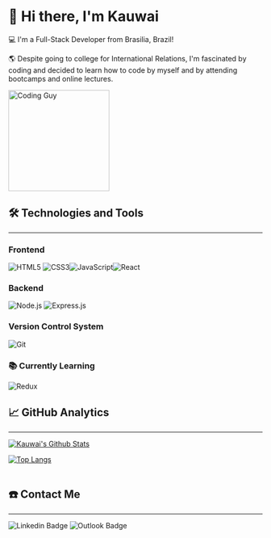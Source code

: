 # 👋 Hi there, I'm Kauwai

💻 I'm a Full-Stack Developer from Brasilia, Brazil!

🌎 Despite going to college for International Relations, I'm fascinated by coding and decided to learn how to code by myself and by attending bootcamps and online lectures.

<img alt="Coding Guy" src="https://media.giphy.com/media/ZVik7pBtu9dNS/giphy.gif" width="200"/>

## 🛠 Technologies and Tools

---

### Frontend

![HTML5](https://img.shields.io/badge/-HTML5-000000?style=flat&logo=HTML5)
![CSS3](https://img.shields.io/badge/-CSS3-000000?style=flat&logo=CSS3&logoColor=1572B6)![JavaScript](https://img.shields.io/badge/-JavaScript-000000?style=flat&logo=javascript)![React](https://img.shields.io/badge/-React-000000?style=flat&logo=React&logoColor=61DAFB)

### Backend

![Node.js](https://img.shields.io/badge/-Node.js-000000?style=flat&logo=Node.js&logoColor=339933)
![Express.js](https://img.shields.io/badge/-Express.js-000000?style=flat&logo=Express.js&logoColor=76D04B)

### Version Control System

![Git](https://img.shields.io/badge/-Git-000000?style=flat&logo=Git&logoColor=F05032)

### 📚 Currently Learning

![Redux](https://img.shields.io/badge/-Redux-000000?style=flat&logo=Redux&logoColor=764ABC)

## 📈 GitHub Analytics

---

[![Kauwai's Github Stats](https://github-readme-stats.vercel.app/api?username=kauwai&show_icons=true&theme=tokyonight)](https://github.com/kauwai/github-readme-stats)

[![Top Langs](https://github-readme-stats.vercel.app/api/top-langs/?username=kauwai&layout=compact&theme=tokyonight)](https://github.com/kauwai/github-readme-stats) </br></br>

## ☎️ Contact Me

---

![Linkedin Badge](https://img.shields.io/badge/-Kauwai%20Lucchesi-blue?style=flat-square&logo=Linkedin&logoColor=white&link=https://www.linkedin.com/in/kauwailucchesi/)
![Outlook Badge](https://img.shields.io/badge/-kauwainobre@outlook.com-00a2ed?style=flat&logo=Microsoft-Outlook&logoColor=white&link=mailto:kauwainobre@outlook.com)
